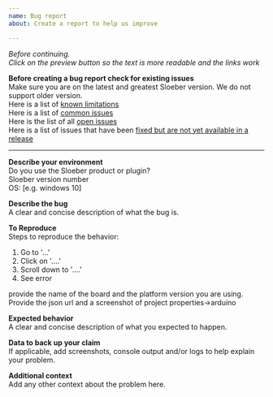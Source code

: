 ```yaml
---
name: Bug report   
about: Create a report to help us improve   

---
```


_Before continuing._   
_Click on the preview button so the text is more readable and the links work_


**Before creating a bug report check for existing issues**  
Make sure you are on the latest and greatest Sloeber version. We do not support older version.  
Here is a list of [known limitations](https://github.com/Sloeber/arduino-eclipse-plugin/issues?q=is%3Aissue++label%3A%22status%3A+known+limitation%22+)   
Here is a list of [common issues ](https://github.com/Sloeber/arduino-eclipse-plugin/issues?q=is%3Aissue+label%3A%22Hot+issue%22+)   
Here is the list of all [open issues](https://github.com/Sloeber/arduino-eclipse-plugin/issues?q=is%3Aissue+is%3Aopen)  
Here is a list of issues that have been [fixed but are not yet available in a release](https://github.com/Sloeber/arduino-eclipse-plugin/issues?q=label%3A%22status%3A+fixed+in+nightly%22+)  

---

**Describe your environment**   
Do you use the Sloeber product or plugin?   
Sloeber version number  
OS: [e.g. windows 10]   

**Describe the bug**   
A clear and concise description of what the bug is.

**To Reproduce**   
Steps to reproduce the behavior:   
1. Go to '...'
2. Click on '....'
3. Scroll down to '....'
4. See error

provide the name of the board and the platform version you are using.  
Provide the json url and a screenshot of project properties->arduino  


**Expected behavior**   
A clear and concise description of what you expected to happen.  

**Data to back up your claim**   
If applicable, add screenshots, console output and/or logs to help explain your problem.   


**Additional context**   
Add any other context about the problem here.  
